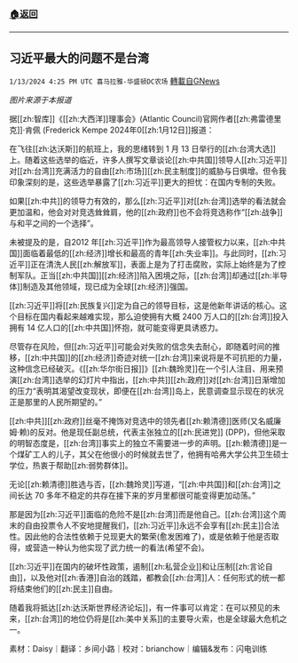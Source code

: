 ###  [:house:返回](README.md)
---


## 习近平最大的问题不是台湾
`1/13/2024 4:25 PM UTC 喜马拉雅-华盛顿DC农场` [轉載自GNews](https://gnews.org/articles/2216051)

*图片来源于本报道*



据[[zh:智库]]《[[zh:大西洋]]理事会》(Atlantic Council)官网作者[[zh:弗雷德里克]]·肯佩 (Frederick Kempe 2024年0[[zh:1月12日]]报道：

在飞往[[zh:达沃斯]]的航班上，我的思绪转到 1 月 13 日举行的[[zh:台湾大选]]上。随着这些选举的临近，许多人撰写文章谈论[[zh:中共国]]领导人[[zh:习近平]]对[[zh:台湾]]充满活力的自由[[zh:市场]][[zh:民主制度]]的威胁与日俱增。但令我印象深刻的是，这些选举暴露了[[zh:习近平]]更大的担忧：在国内专制的失败。

如果[[zh:中共]]的领导力有效的，那么[[zh:习近平]]对[[zh:台湾]]选举的看法就会更加温和，他会对对竞选耸耸肩，他的[[zh:政府]]也不会将竞选称作“[[zh:战争]]与和平之间的一个选择”。

未被提及的是，自2012 年[[zh:习近平]]作为最高领导人接管权力以来，[[zh:中共国]]面临着最低的[[zh:经济]]增长和最高的青年[[zh:失业率]]。与此同时，[[zh:习近平]]正在清洗人民[[zh:解放军]]，表面上是为了打击腐败，实际上始终是为了控制军队。正当[[zh:中共国]][[zh:经济]]陷入困境之际，[[zh:台湾]]却通过[[zh:半导体]]制造及其他领域，现已成为全球[[zh:经济]]强国。

[[zh:习近平]]将[[zh:民族复兴]]定为自己的领导目标，这是他新年讲话的核心。这个目标在国内看起来越难实现，那么迫使拥有大概 2400 万人口的[[zh:台湾]]投入拥有 14 亿人口的[[zh:中共国]]怀抱，就可能变得更具诱惑力。

尽管存在风险，但[[zh:习近平]]可能会对失败的信念失去耐心，即随着时间的推移，[[zh:中共国]]的[[zh:经济]]奇迹对统一[[zh:台湾]]来说将是不可抗拒的力量，这种信念已经破灭。《[[zh:华尔街日报]]》[[zh:魏玲灵]]在一个引人注目、用来预演[[zh:台湾]]选举的幻灯片中指出，[[zh:中共]][[zh:政府]]对[[zh:台湾]]日渐增加的压力“表明其渴望改变现状，即便在[[zh:台湾]]岛上，民意调查显示现在的状况正是那里的人民所期望的。”

[[zh:中共]][[zh:政府]]丝毫不掩饰对竞选中的领先者[[zh:赖清德]]医师(又名威廉姆·赖)的反对。他是现任副总统，代表主张独立的[[zh:民进党]] (DPP)，但他采取的明智态度是，[[zh:台湾]]事实上的独立不需要进一步的声明。[[zh:赖清德]]是一个煤矿工人的儿子，其父在他很小的时候就去世了，他拥有哈弗大学公共卫生硕士学位，热衷于帮助[[zh:弱势群体]]。

无论[[zh:赖清德]]胜选与否，[[zh:魏玲灵]]写道，“[[zh:中共国]]和[[zh:台湾]]之间长达 70 多年不稳定的共存在接下来的岁月里都很可能变得更加动荡。”

那是因为[[zh:习近平]]面临的危险不是[[zh:台湾]]而是他自己。[[zh:台湾]]这个周末的自由投票令人不安地提醒我们，[[zh:习近平]]永远不会享有[[zh:民主]]合法性。因此他的合法性依赖于兑现更大的繁荣(愈发困难了)，或是依赖于他是否取得，或营造一种认为他实现了武力统一的看法(希望不会)。

[[zh:习近平]]在国内的破坏性政策，遏制[[zh:私营企业]]和让压制[[zh:言论自由]]，以及他对[[zh:香港]]自治的践踏，都教会[[zh:台湾]]人：任何形式的统一都将结束他们的[[zh:民主]]自由。

随着我将抵达[[zh:达沃斯世界经济论坛]]，有一件事可以肯定：在可以预见的未来，[[zh:台湾]]的地位仍将是[[zh:美中关系]]的主要导火索，也是全球最大危机之一。



素材：Daisy｜翻译：乡间小路｜校对：brianchow｜编辑&发布：闪电训练
